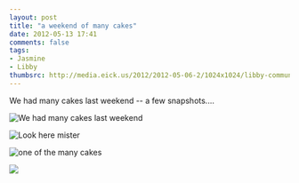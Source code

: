 ```yaml
---
layout: post
title: "a weekend of many cakes"
date: 2012-05-13 17:41
comments: false
tags: 
- Jasmine
- Libby
thumbsrc: http://media.eick.us/2012/2012-05-06-2/1024x1024/libby-communion-3.jpg
---
```

We had many cakes last weekend -- a few snapshots....



![We had many cakes last weekend](http://media.eick.us/media/photographs/2012/2012-05-06-2/libby-communion-1.jpg)




![Look here mister](http://media.eick.us/media/photographs/2012/2012-05-06-2/libby-communion-2.jpg)




![one of the many cakes](http://media.eick.us/media/photographs/2012/2012-05-06-2/libby-communion-3.jpg)




![](http://media.eick.us/media/photographs/2012/2012-05-06-2/libby-communion-4.jpg)

